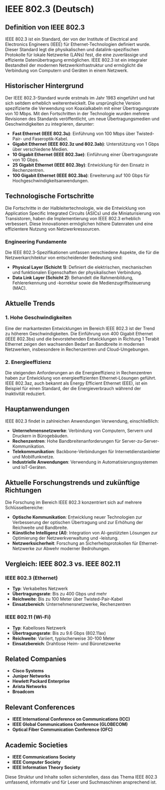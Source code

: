 # IEEE 802.3 (Deutsch)

## Definition von IEEE 802.3

IEEE 802.3 ist ein Standard, der von der Institute of Electrical and Electronics Engineers (IEEE) für Ethernet-Technologien definiert wurde. Dieser Standard legt die physikalischen und datalink-spezifischen Protokolle für lokale Netzwerke (LANs) fest, die eine zuverlässige und effiziente Datenübertragung ermöglichen. IEEE 802.3 ist ein integraler Bestandteil der modernen Netzwerkinfrastruktur und ermöglicht die Verbindung von Computern und Geräten in einem Netzwerk.

## Historischer Hintergrund

Der IEEE 802.3-Standard wurde erstmals im Jahr 1983 eingeführt und hat sich seitdem erheblich weiterentwickelt. Die ursprüngliche Version spezifizierte die Verwendung von Koaxialkabeln mit einer Übertragungsrate von 10 Mbps. Mit den Fortschritten in der Technologie wurden mehrere Revisionen des Standards veröffentlicht, um neue Übertragungsmedien und Geschwindigkeiten zu integrieren, darunter:

- **Fast Ethernet (IEEE 802.3u)**: Einführung von 100 Mbps über Twisted-Pair- und Faseroptik-Kabel.
- **Gigabit Ethernet (IEEE 802.3z und 802.3ab)**: Unterstützung von 1 Gbps über verschiedene Medien.
- **10 Gigabit Ethernet (IEEE 802.3ae)**: Einführung einer Übertragungsrate von 10 Gbps.
- **25 Gigabit Ethernet (IEEE 802.3by)**: Entwicklung für den Einsatz in Rechenzentren.
- **100 Gigabit Ethernet (IEEE 802.3ba)**: Erweiterung auf 100 Gbps für Hochgeschwindigkeitsanwendungen.

## Technologische Fortschritte

Die Fortschritte in der Halbleitertechnologie, wie die Entwicklung von Application Specific Integrated Circuits (ASICs) und die Miniaturisierung von Transistoren, haben die Implementierung von IEEE 802.3 erheblich verbessert. Diese Innovationen ermöglichen höhere Datenraten und eine effizientere Nutzung von Netzwerkressourcen.

### Engineering Fundamente

Die IEEE 802.3-Spezifikationen umfassen verschiedene Aspekte, die für die Netzwerkarchitektur von entscheidender Bedeutung sind:

- **Physical Layer (Schicht 1)**: Definiert die elektrischen, mechanischen und funktionalen Eigenschaften der physikalischen Verbindung.
- **Data Link Layer (Schicht 2)**: Behandelt die Rahmenbildung, Fehlererkennung und -korrektur sowie die Medienzugriffssteuerung (MAC).

## Aktuelle Trends

### 1. Hohe Geschwindigkeiten
Eine der markantesten Entwicklungen im Bereich IEEE 802.3 ist der Trend zu höheren Geschwindigkeiten. Die Einführung von 400 Gigabit Ethernet (IEEE 802.3bs) und die bevorstehenden Entwicklungen in Richtung 1 Terabit Ethernet zeigen den wachsenden Bedarf an Bandbreite in modernen Netzwerken, insbesondere in Rechenzentren und Cloud-Umgebungen.

### 2. Energieeffizienz
Die steigenden Anforderungen an die Energieeffizienz in Rechenzentren haben zur Entwicklung von energieeffizienten Ethernet-Lösungen geführt. IEEE 802.3az, auch bekannt als Energy Efficient Ethernet (EEE), ist ein Beispiel für einen Standard, der die Energieverbrauch während der Inaktivität reduziert.

## Hauptanwendungen

IEEE 802.3 findet in zahlreichen Anwendungen Verwendung, einschließlich:

- **Unternehmensnetzwerke**: Verbindung von Computern, Servern und Druckern in Bürogebäuden.
- **Rechenzentren**: Hohe Bandbreitenanforderungen für Server-zu-Server-Kommunikation.
- **Telekommunikation**: Backbone-Verbindungen für Internetdienstanbieter und Mobilfunknetze.
- **Industrielle Anwendungen**: Verwendung in Automatisierungssystemen und IoT-Geräten.

## Aktuelle Forschungstrends und zukünftige Richtungen

Die Forschung im Bereich IEEE 802.3 konzentriert sich auf mehrere Schlüsselbereiche:

- **Optische Kommunikation**: Entwicklung neuer Technologien zur Verbesserung der optischen Übertragung und zur Erhöhung der Reichweite und Bandbreite.
- **Künstliche Intelligenz (AI)**: Integration von AI-gestützten Lösungen zur Optimierung der Netzwerkverwaltung und -leistung.
- **Netzwerksicherheit**: Forschung an Sicherheitsprotokollen für Ethernet-Netzwerke zur Abwehr moderner Bedrohungen.

## Vergleich: IEEE 802.3 vs. IEEE 802.11

### IEEE 802.3 (Ethernet)

- **Typ**: Verkabeltes Netzwerk
- **Übertragungsrate**: Bis zu 400 Gbps und mehr
- **Reichweite**: Bis zu 100 Meter über Twisted-Pair-Kabel
- **Einsatzbereich**: Unternehmensnetzwerke, Rechenzentren

### IEEE 802.11 (Wi-Fi)

- **Typ**: Kabelloses Netzwerk
- **Übertragungsrate**: Bis zu 9.6 Gbps (802.11ax)
- **Reichweite**: Variiert, typischerweise 30-100 Meter
- **Einsatzbereich**: Drahtlose Heim- und Büronetzwerke

## Related Companies

- **Cisco Systems**
- **Juniper Networks**
- **Hewlett Packard Enterprise**
- **Arista Networks**
- **Broadcom**

## Relevant Conferences

- **IEEE International Conference on Communications (ICC)**
- **IEEE Global Communications Conference (GLOBECOM)**
- **Optical Fiber Communication Conference (OFC)**

## Academic Societies

- **IEEE Communications Society**
- **IEEE Computer Society**
- **IEEE Information Theory Society**

Diese Struktur und Inhalte sollen sicherstellen, dass das Thema IEEE 802.3 umfassend, informativ und für Leser und Suchmaschinen ansprechend ist.